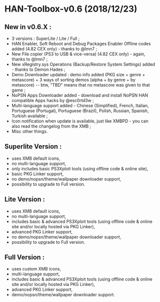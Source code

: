 # HAN-Toolbox-v0.6 (2018/12/23)

## New in v0.6.X : 
* 3 versions : SuperLite / Lite / Full ;
* HAN Enabler, Soft Reboot and Debug Packages Enabler Offline codes added (4.82 CEX only)  - thanks to @lmn7 ;
* New File copier (PS3 to USB & vice-versa) (4.82 CEX only) - again, thanks to @lmn7 ;
* New xRegistry.sys Operations (Backup/Restore System Settings) added - thanks to Demon Hades ;
* Demo Downloader updated : demo info added (PKG size + genre + metascore) + 3 ways of sorting demos (alpha + by genre + by metascore) -- btw, "TBD" means that no metascore was given to that game ;
* NoPSN Apps Downloader added - download and install NoPSN HAN compatible Apps hacks by @esc0rtd3w ;
* Multi-language support added - Chinese (Simplified), French, Italian, Portuguese (Portugal), Portuguese (Brazil), Polish, Russian, Spanish, Turkish available ;
* Icon notification when update is available, just like XMBPD - you can also read the changelog from the XMB ;
* Misc other things.

## Superlite Version :
* uses XMB default icons, 
* no multi-language support, 
* only includes basic PS3Xploit tools (using offline code & online site),
* basic PKG Linker support,
* no demo/nopsn/theme/wallpaper downloader support,
* possibility to upgrade to Full version.

## Lite Version :
* uses XMB default icons, 
* no multi-language support, 
* includes basic & advanced PS3Xploit tools (using offline code & online site and/or locally hosted via PKG Linker),
* advanced PKG Linker support,
* no demo/nopsn/theme/wallpaper downloader support,
* possibility to upgrade to Full version.

## Full Version :
* uses custom XMB icons, 
* multi-language support, 
* includes basic & advanced PS3Xploit tools (using offline code & online site and/or locally hosted via PKG Linker),
* advanced PKG Linker support,
* demo/nopsn/theme/wallpaper downloader support.	
